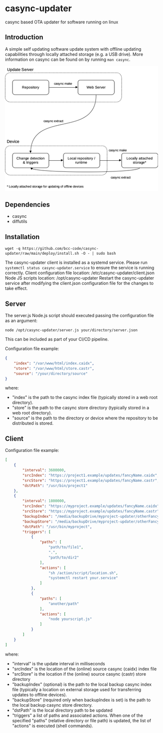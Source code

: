 # casync-updater
casync based OTA updater for software running on linux

## Introduction
A simple self updating software update system with offline updating capabilities through locally attached storage (e.g. a USB drive). More information on casync can be found on by running ```man casync```.

![Overview](doc/img/overview.png)

## Dependencies
* casync
* diffutils

## Installation
```shell
wget -q https://github.com/bcc-code/casync-updater/raw/main/deploy/install.sh -O - | sudo bash
```

The casync-updater client is installed as a systemd service.
Please run ```systemctl status casync-updater.service``` to ensure the service is running correctly.
Client configuration file location: /etc/casync-updater/client.json
Node JS scripts location: /opt/casync-updater
Restart the casync-updater service after modifying the client.json configuration file for the changes to take effect.

## Server
The server.js Node.js script should executed passing the configuration file as an argument:
```console
node /opt/casync-updater/server.js your/directory/server.json
```
This can be included as part of your CI/CD pipeline.

Configuration file example:
```json
{
    "index": "/var/www/html/index.caidx",
    "store": "/var/www/html/store.castr",
    "source": "/your/directory/source"
}
```
where:
* "index" is the path to the casync index file (typically stored in a web root directory).
* "store" is the path to the casync store directory (typically stored in a web root directory).
* "source" is the path to the directory or device where the repository to be distributed is stored.

## Client
Configuration file example:
```json
[
    {
        "interval": 3600000,
        "srcIndex": "https://project1.example/updates/fancyName.caidx",
        "srcStore": "https://project1.example/updates/fancyName.castr",
        "dstPath": "/usr/bin/project1"
    },
    {
        "interval": 1800000,
        "srcIndex": "https://myproject.example/updates/fancyName.caidx",
        "srcStore": "https://myproject.example/updates/fancyName.castr",
        "backupIndex": "/media/backupDrive/myproject-updater/otherFancyName.caidx",
        "backupStore": "/media/backupDrive/myproject-updater/otherFancyName.castr",
        "dstPath": "/usr/bin/myproject",
        "triggers": [
            {
                "paths": [
                    "path/to/file1",
                    ".",
                    "path/to/dir2"
                ],
                "actions": [
                    "sh /action/script/location.sh",
                    "systemctl restart your.service"
                ]
            },
            {
                "paths": [
                    "another/path"
                ],
                "actions": [
                    "node yourscript.js"
                ]
            }
        ]
    }
]
```
where:
* "interval" is the update interval in milliseconds
* "srcIndex" is the location of the (online) source casync (caidx) index file
* "srcStore" is the location if the (online) source casync (castr) store directory
* "backupIndex" (optional) is the path to the local backup casync index file (typically a location on external storage used for transferring updates to offline devices).
* "backupStore" (required only when backupIndex is set) is the path to the local backup casync store directory.
* "dstPath" is the local directory path to be updated
* "triggers" a list of paths and associated actions. When one of the specified "paths" (relative directory or file path) is updated, the list of "actions" is executed (shell commands).